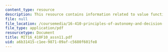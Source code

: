 ```yaml
---
content_type: resource
description: This resource contains information related to value function.
file: null
file_location: /coursemedia/16-410-principles-of-autonomy-and-decision-making-fall-2010/a6b31415c1ee987109afc5680f601fe8_MIT16_410F10_assn11.pdf
file_type: application/pdf
resourcetype: Document
title: MIT16_410F10_assn11.pdf
uid: a6b31415-c1ee-9871-09af-c5680f601fe8
---
```

